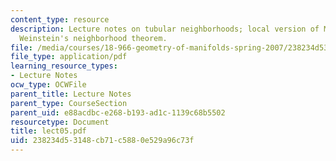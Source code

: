 ```yaml
---
content_type: resource
description: Lecture notes on tubular neighborhoods; local version of Moser's theorem;
  Weinstein's neighborhood theorem.
file: /media/courses/18-966-geometry-of-manifolds-spring-2007/238234d53148cb71c5880e529a96c73f_lect05.pdf
file_type: application/pdf
learning_resource_types:
- Lecture Notes
ocw_type: OCWFile
parent_title: Lecture Notes
parent_type: CourseSection
parent_uid: e88acdbc-e268-b193-ad1c-1139c68b5502
resourcetype: Document
title: lect05.pdf
uid: 238234d5-3148-cb71-c588-0e529a96c73f
---
```

